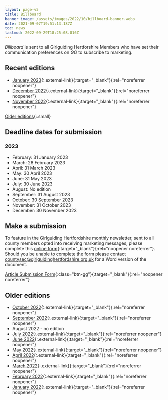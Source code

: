 ```yaml
---
layout: page-v5
title: Billboard
banner_image: /assets/images/2022/10/billboard-banner.webp
date: 2021-09-07T19:51:13.187Z
toc: news
lastmod: 2022-09-29T18:25:08.816Z
---
```

_Billboard_ is sent to all Girlguiding Hertforshire Members who have set their communication preferences on _GO_ to subscribe to marketing.

## Recent editions

- [January 2023](https://mailchi.mp/c124909ea3ca/jan-2023-billboard-13640528){:.external-link}{:target="_blank"}{:rel="noreferrer noopener"}
- [December 2022](https://mailchi.mp/331413d87024/dec-2022-billboard-13516444){:.external-link}{:target="_blank"}{:rel="noreferrer noopener"}
- [November 2022](https://mailchi.mp/15eb6f2601f8/nov-2022-billboard-13513828){:.external-link}{:target="_blank"}{:rel="noreferrer noopener"}

[Older editions](#older-editions){:.small}

## Deadline dates for submission

### 2023

- February: 31 January 2023
- March: 28 February 2023
- April: 31 March 2023
- May: 30 April 2023
- June: 31 May 2023
- July: 30 June 2023
- August: No edition
- September: 31 August 2023
- October: 30 September 2023
- November: 31 October 2023
- December: 30 November 2023

## Make a submission

To feature in the Girlguiding Hertfordshire monthly newsletter, sent to all county members opted into receiving marketing messages, please complete this [online form](https://forms.office.com/Pages/ResponsePage.aspx?id=3yob_CzTykeMNWNnWM6OwYCE4GYtXJ9Ogtjv7oAM_iJUMENVSEM5TEFGQUNVQ1BERklIT0ozUzcwMi4u){:target="_blank"}{:rel="noopener noreferrer"}.  Should you be unable to complete the form please contact <countysec@girlguidinghertfordshire.org.uk> for a Word version of the document.

[Article Submission Form](https://forms.office.com/Pages/ResponsePage.aspx?id=3yob_CzTykeMNWNnWM6OwYCE4GYtXJ9Ogtjv7oAM_iJUMENVSEM5TEFGQUNVQ1BERklIT0ozUzcwMi4u){:class="btn-gg"}{:target="_blank"}{:rel="noopener noreferrer"}

## Older editions

- [October 2022](https://mailchi.mp/6e3588d46675/oct-2022-billboard-13511564){:.external-link}{:target="_blank"}{:rel="noreferrer noopener"}
- [September 2022](https://mailchi.mp/d76fe1dec005/sept-2022-billboard-13506144){:.external-link}{:target="_blank"}{:rel="noreferrer noopener"}
- August 2022 - no edition
- [July 2022](https://mailchi.mp/6407b730a1e6/july-2022-billboard-13503552){:.external-link}{:target="_blank"}{:rel="noreferrer noopener"}
- [June 2022](https://mailchi.mp/586f9b294f22/june-2022-billboard-13502192){:.external-link}{:target="_blank"}{:rel="noreferrer noopener"}
- [May 2022](https://mailchi.mp/19c64a151e40/may-2022-billboard-13497112){:.external-link}{:target="_blank"}{:rel="noreferrer noopener"}
- [April 2022](https://mailchi.mp/68a62c9920e7/april-2022-billboard-13450640){:.external-link}{:target="_blank"}{:rel="noreferrer noopener"}
- [March 2022](https://mailchi.mp/29e184bd9d33/march-2022-billboard-13447924){:.external-link}{:target="_blank"}{:rel="noreferrer noopener"}
- [February 2022](https://mailchi.mp/1c4050de964e/feb-2022-billboard-6537356){:.external-link}{:target="_blank"}{:rel="noreferrer noopener"}
- [January 2022](https://mailchi.mp/5f7bc6af2310/jan-2022-billboard-6534420){:.external-link}{:target="_blank"}{:rel="noreferrer noopener"}
